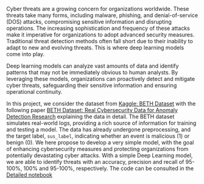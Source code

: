 Cyber threats are a growing concern for organizations worldwide. These threats take many forms, including malware, phishing, and denial-of-service (DOS) attacks, compromising sensitive information and disrupting operations. The increasing sophistication and frequency of these attacks make it imperative for organizations to adopt advanced security measures. Traditional threat detection methods often fall short due to their inability to adapt to new and evolving threats. This is where deep learning models come into play.

Deep learning models can analyze vast amounts of data and identify patterns that may not be immediately obvious to human analysts. By leveraging these models, organizations can proactively detect and mitigate cyber threats, safeguarding their sensitive information and ensuring operational continuity.

In this project, we consider the dataset from [Kaggle: BETH Dataset](https://www.kaggle.com/datasets/katehighnam/beth-dataset) with the following paper [BETH Dataset: Real Cybersecurity Data for Anomaly Detection Research](https://www.gatsby.ucl.ac.uk/~balaji/udl2021/accepted-papers/UDL2021-paper-033.pdf) explaining the data in detail.
The BETH dataset simulates real-world logs, providing a rich source of information for training and testing a model. The data has already undergone preprocessing, and the target label, `sus_label`, indicating whether an event is malicious (1) or benign (0).
We here propose to develop a very simple model, with the goal of enhancing cybersecurity measures and protecting organizations from potentially devastating cyber attacks.
With a simple Deep Learning model, we are able to identify threats with an accuracy, precision and recall of 95-100%, 100% and 95-100%, respectively. 
The code can be consulted in the [Detailed notebook](https://github.com/ahich/Cyber_Threats_Detection/blob/main/cyberthreats_detection.ipynb)
